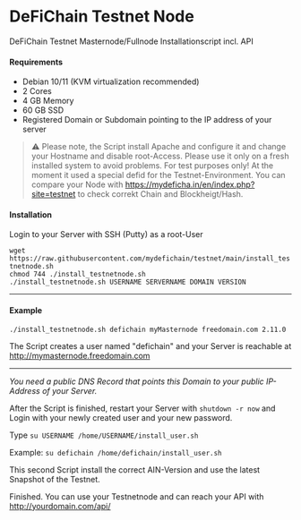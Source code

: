# DeFiChain Testnet Node
DeFiChain Testnet Masternode/Fullnode Installationscript incl. API

#### Requirements

- Debian 10/11 (KVM virtualization recommended)
- 2 Cores
- 4 GB Memory
- 60 GB SSD
- Registered Domain or Subdomain pointing to the IP address of your server

> :warning: Please note, the Script install Apache and configure it and change your Hostname and disable root-Access. Please use it only on a fresh installed system to avoid problems.  For test purposes only! At the moment it used a special defid for the Testnet-Environment. You can compare your Node with https://mydeficha.in/en/index.php?site=testnet to check correkt Chain and Blockheigt/Hash.

#### Installation

Login to your Server with SSH (Putty) as a root-User

```wget https://raw.githubusercontent.com/mydefichain/testnet/main/install_testnetnode.sh```  
```chmod 744 ./install_testnetnode.sh```  
```./install_testnetnode.sh USERNAME SERVERNAME DOMAIN VERSION```  

---
#### Example

```./install_testnetnode.sh defichain myMasternode freedomain.com 2.11.0```  

The Script creates a user named "defichain" and your Server is reachable at http://mymasternode.freedomain.com  

---

*You need a public DNS Record that points this Domain to your public IP-Address of your Server.*

After the Script is finished, restart your Server with ```shutdown -r now``` and Login with your newly created user and your new password.

Type ```su USERNAME /home/USERNAME/install_user.sh```

Example: ```su defichain /home/defichain/install_user.sh```

This second Script install the correct AIN-Version and use the latest Snapshot of the Testnet.

Finished. You can use your Testnetnode and can reach your API with http://yourdomain.com/api/



